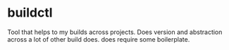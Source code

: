 # buildctl

Tool that helps to my builds across projects. Does version and abstraction across a lot of other build does. does require some boilerplate.